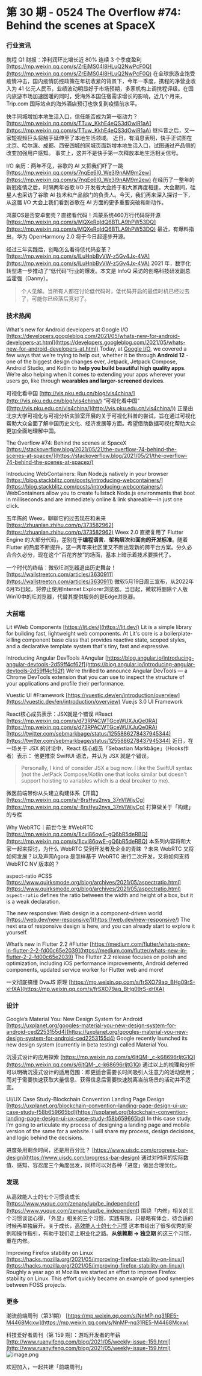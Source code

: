 # 第 30 期 - 0524 The Overflow #74: Behind the scenes at SpaceX
### 行业资讯
携程 Q1 财报：净利润环比增长近 80% 连续 3 个季度盈利
[https://mp.weixin.qq.com/s/ZrEjMS04I8HLuQ2NwPcF0Q](https://mp.weixin.qq.com/s/ZrEjMS04I8HLuQ2NwPcF0Q)
在全球旅游业饱受疫情冲击，国内疫情防控政策在年初收紧的背景下，今年一季度，携程的净营业收入为 41 亿元人民币，业绩波动明显好于市场预期，多家机构上调携程评级。在国内旅游市场加速回暖的同时，受海外本国住宿需求增长的影响，近几个月来，Trip.com 国际站点的海外酒店预订也恢复到疫情前水平。

快手同城增加本地生活入口，信任能否成为第一驱动力？
[https://mp.weixin.qq.com/s/TTuw_KkhE4eQS3dOwiR1aA](https://mp.weixin.qq.com/s/TTuw_KkhE4eQS3dOwiR1aA)
继抖音之后，又一家短视频巨头将触手延伸至了本地生活领域。 近日，有消息表明，快手正试图在北京、哈尔滨、成都、西安四城的同城页面新增本地生活入口，试图通过产品侧的改变加强用户感知。 事实上，这并不是快手第一次释放本地生活相关信号。

I/O 亲历：两年不见，谷歌的 AI 又把我们吓了一跳
[https://mp.weixin.qq.com/s/7nqEe6I0_We3l9nAM9m2ew](https://mp.weixin.qq.com/s/7nqEe6I0_We3l9nAM9m2ew)
在经历了一整年的新冠疫情之后，时隔两年谷歌 I/O 开发者大会终于和大家再度相逢。大会期间，硅星人也采访了谷歌 AI 技术和产品部门的负责人。今天，我们再来深入探讨一下，从这届 I/O 大会上我们看到谷歌在 AI 方面的更多重要突破和新动作。

鸿蒙OS是否安卓套壳？直接看代码！鸿蒙系统460万行代码将开源
[https://mp.weixin.qq.com/s/MQXeRqIdQ6BTLA9hPW53DQ](https://mp.weixin.qq.com/s/MQXeRqIdQ6BTLA9hPW53DQ)
最近，有爆料指出，华为 OpenHarmony 2.0 将于今日起逐步开源。

经过三年实践后，创略怎么看待低代码变革？
[https://mp.weixin.qq.com/s/lLuHnbBvVW-z5Gv4Jx-4VA](https://mp.weixin.qq.com/s/lLuHnbBvVW-z5Gv4Jx-4VA)
2021 年，数字化转型进一步推动了“低代码”行业的爆发。本文是 InfoQ 采访的创略科技研发副总监霍强（Danny）。
> 个人见解。当所有人都在讨论低代码时，低代码开启的最佳时机已经过去了，可能你已经落后竞对了。


### 技术热闻
What's new for Android developers at Google I/O
[https://developers.googleblog.com/2021/05/whats-new-for-android-developers-at.html](https://developers.googleblog.com/2021/05/whats-new-for-android-developers-at.html)
Today, at [Google I/O](https://events.google.com/io/?lng=en), we covered a few ways that we’re trying to help out, whether it be through **Android 12** - one of the biggest design changes ever, Jetpack, Jetpack Compose, Android Studio, and Kotlin to **help you build beautiful high quality apps**. We’re also helping when it comes to extending your apps wherever your users go, like through **wearables and larger-screened devices**.

可视化看中国
[http://vis.pku.edu.cn/blog/vis4china/](http://vis.pku.edu.cn/blog/vis4china/)
“可视化看中国” ([http://vis.pku.edu.cn/vis4china/](http://vis.pku.edu.cn/vis4china/)) 正是由北京大学可视化与可视分析实验室开展的关于可视化科普的尝试，旨在通过可视化帮助大众全面了解中国历史文化、经济发展等方面。希望借助数据可视化帮助大众更加全面地理解中国。

The Overflow #74: Behind the scenes at SpaceX
[https://stackoverflow.blog/2021/05/21/the-overflow-74-behind-the-scenes-at-spacex/](https://stackoverflow.blog/2021/05/21/the-overflow-74-behind-the-scenes-at-spacex/)

Introducing WebContainers: Run Node.js natively in your browser
[https://blog.stackblitz.com/posts/introducing-webcontainers/](https://blog.stackblitz.com/posts/introducing-webcontainers/)
WebContainers allow you to create fullstack Node.js environments that boot in milliseconds and are immediately online & link shareable—in just one click.

五年陈的 Weex，聊聊它的过去现在和未来
[https://zhuanlan.zhihu.com/p/373582962](https://zhuanlan.zhihu.com/p/373582962)
Weex 2.0 直接复用了 Flutter Engine 的大部分代码，差别在于**编程语言**、**架构层次**和**面向的开发标准**。随着 Flutter 的热度不断提升，这一两年来社区里又不断出现新的跨平台方案。分久必合合久必分，现在这个“百花齐放”的场面，基本上暗示着技术要换代了。

一个时代的终结：微软IE浏览器退出历史舞台！
[https://wallstreetcn.com/articles/3630911](https://wallstreetcn.com/articles/3630911)
微软5月19日周三宣布，从2022年6月15日起，将停止使用Internet Explorer浏览器。当日起，微软将删除个人版Win10中的IE浏览器，代替其提供服务的是Edge浏览器。

### 大前端
Lit #Web Components
[https://lit.dev/](https://lit.dev/)
Lit is a simple library for building fast, lightweight web components. 
At Lit's core is a boilerplate-killing component base class that provides reactive state, scoped styles, and a declarative template system that's tiny, fast and expressive.

Introducing Angular DevTools #Angular
[https://blog.angular.io/introducing-angular-devtools-2d59ff4cf62f](https://blog.angular.io/introducing-angular-devtools-2d59ff4cf62f)
We’re thrilled to announce Angular DevTools — a Chrome DevTools extension that you can use to inspect the structure of your applications and profile their performance.

Vuestic UI #Framework
[https://vuestic.dev/en/introduction/overview](https://vuestic.dev/en/introduction/overview)
Vue.js 3.0 UI Framework

React核心成员表示：JSX就是个错误 #React
[https://mp.weixin.qq.com/s/d73RPACWTGceWUXJuQe0RA](https://mp.weixin.qq.com/s/d73RPACWTGceWUXJuQe0RA)
[https://twitter.com/sebmarkbage/status/1255886278437945344](https://twitter.com/sebmarkbage/status/1255886278437945344)
近日，在一场关于 JSX 的讨论中，React 核心成员「Sebastian Markbåge」（Hooks作者）表示：
他更推崇 SwiftUI 语法，并认为 JSX 就是个错误。
> Personally, I kind of consider JSX a bug now. I like the SwiftUI syntax (not the JetPack Compose/Kotlin one that looks similar but doesn't support hoisting to variables which is a deal breaker to me).


微医前端带你从头建立构建体系【开篇】
[https://mp.weixin.qq.com/s/-8rsHyu2nys_37nVlWiyCg](https://mp.weixin.qq.com/s/-8rsHyu2nys_37nVlWiyCg)
打算做关于「构建」的专栏

Why WebRTC｜前世今生 #WebRTC
[https://mp.weixin.qq.com/s/1Icvl86owE-gQ6bR5deRBQ](https://mp.weixin.qq.com/s/1Icvl86owE-gQ6bR5deRBQ)
本系列内容将和大家一起来探讨，为什么 WebRTC 受到开发者及企业的青睐 ？未来 WebRTC 又将如何发展？以及声网Agora 是怎样基于 WebRTC 进行二次开发，又将如何支持 WebRTC NV 版本的？

aspect-ratio #CSS
[https://www.quirksmode.org/blog/archives/2021/05/aspectratio.html](https://www.quirksmode.org/blog/archives/2021/05/aspectratio.html)
`aspect-ratio` defines the ratio between the width and height of a box, but it is a weak declaration.

The new responsive: Web design in a component-driven world
[https://web.dev/new-responsive/](https://web.dev/new-responsive/)
The next era of responsive design is here, and you can already start to explore it yourself.

What’s new in Flutter 2.2 #Flutter
[https://medium.com/flutter/whats-new-in-flutter-2-2-fd00c65e2039](https://medium.com/flutter/whats-new-in-flutter-2-2-fd00c65e2039)
The Flutter 2.2 release focuses on polish and optimization, including iOS performance improvements, Android deferred components, updated service worker for Flutter web and more!

一文彻底搞懂 DvaJS 原理
[https://mp.weixin.qq.com/s/frSXO79aq_BHg09rS-xHXA](https://mp.weixin.qq.com/s/frSXO79aq_BHg09rS-xHXA)

### 设计
Google’s Material You: New Design System for Android
[https://uxplanet.org/googles-material-you-new-design-system-for-android-ced2253155d4](https://uxplanet.org/googles-material-you-new-design-system-for-android-ced2253155d4)
Google recently launched its new design system (currently in beta testing) called Material You.

沉浸式设计的应用探索
[https://mp.weixin.qq.com/s/6jtQM-_c-k68696rIjtG1Q](https://mp.weixin.qq.com/s/6jtQM-_c-k68696rIjtG1Q)
通过以上的梳理和分析可以明确沉浸式设计的适用范围：即更适合需要长时间吸引人注意力的活动使用；而对于需要快速获取大量信息、获得信息后需要快速脱离当前场景的活动并不适宜。

UI/UX Case Study-Blockchain Convention Landing Page Design
[https://uxplanet.org/blockchain-convention-landing-page-design-ui-ux-case-study-f58b659665bd](https://uxplanet.org/blockchain-convention-landing-page-design-ui-ux-case-study-f58b659665bd)
In this case study, I’m going to articulate my process of designing a landing page and mobile version of the same for a website. I will share my process, design decisions, and logic behind the decisions.

进度条用剩余时间，还是用百分比？
[https://www.uisdc.com/progress-bar-design](https://www.uisdc.com/progress-bar-design)
通过对时间的实际数值、感知、容忍度三个角度出发，同样可以对各种「进度」做出合理优化。

### 发现
从高效能人士的七个习惯谈成长
[https://www.yuque.com/zenany/up/be_independent](https://www.yuque.com/zenany/up/be_independent)
围绕「内修」相关的三个习惯谈谈心得，「外显」相关的三个习惯，实践有限，只是略有体会，待合适的时候再单独展开。关于成长，[高效能人士的七个习惯](https://book.douban.com/subject/5325618/) 这本书给出了很多优秀的案例和操作指引，有助于我们走上职业化之路。**从依赖期 -> 独立期** 的这三个习惯，重在内修。

Improving Firefox stability on Linux
[https://hacks.mozilla.org/2021/05/improving-firefox-stability-on-linux/](https://hacks.mozilla.org/2021/05/improving-firefox-stability-on-linux/)
Roughly a year ago at Mozilla we started an effort to improve Firefox stability on Linux. This effort quickly became an example of good synergies between FOSS projects.

### 更多
潮流前端周刊（第31期）
[https://mp.weixin.qq.com/s/NnMP-nq31RE5-M4468Mcxw](https://mp.weixin.qq.com/s/NnMP-nq31RE5-M4468Mcxw)

科技爱好者周刊（第 159 期）：游戏开发者的年薪
[http://www.ruanyifeng.com/blog/2021/05/weekly-issue-159.html](http://www.ruanyifeng.com/blog/2021/05/weekly-issue-159.html)
![image.png](https://cdn.nlark.com/yuque/0/2020/png/85771/1605930034828-7fc81343-651f-4a15-8465-eebe5a23cf61.png#height=31&id=C5Hpa&margin=%5Bobject%20Object%5D&name=image.png&originHeight=90&originWidth=2186&originalType=binary&size=14325&status=done&style=none&width=746)


欢迎加入，一起共建「前端周刊」
